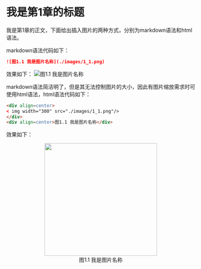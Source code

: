 # 我是第1章的标题
我是第1章的正文，下面给出插入图片的两种方式，分别为markdown语法和html语法。

markdown语法代码如下：
```markdown
![图1.1 我是图片名称](./images/1_1.png)
```
效果如下：
![图1.1 我是图片名称](./images/1_1.png)

markdown语法简洁明了，但是其无法控制图片的大小，因此有图片缩放需求时可使用html语法，html语法代码如下：
```html
<div align=center>
< img width="300" src="./images/1_1.png"/>
</div>
<div align=center>图1.1 我是图片名称</div>
```
效果如下：
<div align=center>
<img width="300" src="./images/1_1.png"/>
</div>
<div align=center>图1.1 我是图片名称</div>



